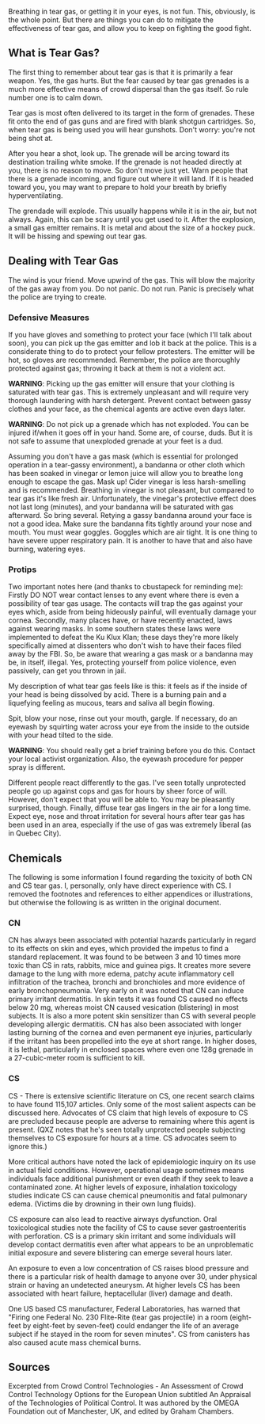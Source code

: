 Breathing in tear gas, or getting it in your eyes, is not fun. This, obviously, is the whole point. But there are things you can do to mitigate the effectiveness of tear gas, and allow you to keep on fighting the good fight. 

## What is Tear Gas?

The first thing to remember about tear gas is that it is primarily a fear weapon. Yes, the gas hurts. But the fear caused by tear gas grenades is a much more effective means of crowd dispersal than the gas itself. So rule number one is to calm down. 

Tear gas is most often delivered to its target in the form of grenades. These fit onto the end of gas guns and are fired with blank shotgun cartridges. So, when tear gas is being used you will hear gunshots. Don't worry: you're not being shot at. 

After you hear a shot, look up. The grenade will be arcing toward its destination trailing white smoke. If the grenade is not headed directly at you, there is no reason to move. So don't move just yet. Warn people that there is a grenade incoming, and figure out where it will land. If it is headed toward you, you may want to prepare to hold your breath by briefly hyperventilating. 

The grendade will explode. This usually happens while it is in the air, but not always. Again, this can be scary until you get used to it. After the explosion, a small gas emitter remains. It is metal and about the size of a hockey puck. It will be hissing and spewing out tear gas. 

## Dealing with Tear Gas

The wind is your friend. Move upwind of the gas. This will blow the majority of the gas away from you. Do not panic. Do not run. Panic is precisely what the police are trying to create. 

### Defensive Measures

If you have gloves and something to protect your face (which I'll talk about soon), you can pick up the gas emitter and lob it back at the police. This is a considerate thing to do to protect your fellow protesters. The emitter will be hot, so gloves are recommended. Remember, the police are thoroughly protected against gas; throwing it back at them is not a violent act. 

**WARNING**: Picking up the gas emitter will ensure that your clothing is saturated with tear gas. This is extremely unpleasant and will require very thorough laundering with harsh detergent. Prevent contact between gassy clothes and your face, as the chemical agents are active even days later. 

**WARNING**: Do not pick up a grenade which has not exploded. You can be injured if/when it goes off in your hand. Some are, of course, duds. But it is not safe to assume that unexploded grenade at your feet is a dud. 

Assuming you don't have a gas mask (which is essential for prolonged operation in a tear-gassy environment), a bandanna or other cloth which has been soaked in vinegar or lemon juice will allow you to breathe long enough to escape the gas. Mask up! Cider vinegar is less harsh-smelling and is recommended. Breathing in vinegar is not pleasant, but compared to tear gas it's like fresh air. Unfortunately, the vinegar's protective effect does not last long (minutes), and your bandanna will be saturated with gas afterward. So bring several. Retying a gassy bandanna around your face is not a good idea. Make sure the bandanna fits tightly around your nose and mouth. 
You must wear goggles. Goggles which are air tight. It is one thing to have severe upper respiratory pain. It is another to have that and also have burning, watering eyes. 

### Protips

Two important notes here (and thanks to cbustapeck for reminding me): Firstly DO NOT wear contact lenses to any event where there is even a possibility of tear gas usage. The contacts will trap the gas against your eyes which, aside from being hideously painful, will eventually damage your cornea. Secondly, many places have, or have recently enacted, laws against wearing masks. In some southern states these laws were implemented to defeat the Ku Klux Klan; these days they're more likely specifically aimed at dissenters who don't wish to have their faces filed away by the FBI. So, be aware that wearing a gas mask or a bandanna may be, in itself, illegal. Yes, protecting yourself from police violence, even passively, can get you thrown in jail. 

My description of what tear gas feels like is this: it feels as if the inside of your head is being dissolved by acid. There is a burning pain and a liquefying feeling as mucous, tears and saliva all begin flowing. 

Spit, blow your nose, rinse out your mouth, gargle. If necessary, do an eyewash by squirting water across your eye from the inside to the outside with your head tilted to the side. 

**WARNING**: You should really get a brief training before you do this. Contact your local activist organization. Also, the eyewash procedure for pepper spray is different. 

Different people react differently to the gas. I've seen totally unprotected people go up against cops and gas for hours by sheer force of will. However, don't expect that you will be able to. You may be pleasantly surprised, though. 
Finally, diffuse tear gas lingers in the air for a long time. Expect eye, nose and throat irritation for several hours after tear gas has been used in an area, especially if the use of gas was extremely liberal (as in Quebec City). 

## Chemicals

The following is some information I found regarding the toxicity of both CN and CS tear gas. I, personally, only have direct experience with CS. 
I removed the footnotes and references to either appendices or illustrations, but otherwise the following is as written in the original document. 

### CN

CN has always been associated with potential hazards particularly in regard to its effects on skin and eyes, which provided the impetus to find a standard replacement. It was found to be between 3 and 10 times more toxic than CS in rats, rabbits, mice and guinea pigs. It creates more severe damage to the lung with more edema, patchy acute inflammatory cell infiltration of the trachea, bronchi and bronchioles and more evidence of early bronchopneumonia. Very early on it was noted that CN can induce primary irritant dermatitis. In skin tests it was found CS caused no effects below 20 mg, whereas moist CN caused vesication (blistering) in most subjects. It is also a more potent skin sensitizer than CS with several people developing allergic dermatitis. CN has also been associated with longer lasting burning of the cornea and even permanent eye injuries, particularly if the irritant has been propelled into the eye at short range. In higher doses, it is lethal, particularly in enclosed spaces where even one 128g grenade in a 27-cubic-meter room is sufficient to kill. 

### CS

CS - There is extensive scientific literature on CS, one recent search claims to have found 115,107 articles. Only some of the most salient aspects can be discussed here. Advocates of CS claim that high levels of exposure to CS are precluded because people are adverse to remaining where this agent is present. (QXZ notes that he's seen totally unprotected people subjecting themselves to CS exposure for hours at a time. CS advocates seem to ignore this.) 

More critical authors have noted the lack of epidemiologic inquiry on its use in actual field conditions. However, operational usage sometimes means individuals face additional punishment or even death if they seek to leave a contaminated zone. At higher levels of exposure, inhalation toxicology studies indicate CS can cause chemical pneumonitis and fatal pulmonary edema. (Victims die by drowning in their own lung fluids). 

CS exposure can also lead to reactive airways dysfunction. Oral toxicological studies note the facility of CS to cause sever gastroenteritis with perforation. CS is a primary skin irritant and some individuals will develop contact dermatitis even after what appears to be an unproblematic initial exposure and severe blistering can emerge several hours later. 

An exposure to even a low concentration of CS raises blood pressure and there is a particular risk of health damage to anyone over 30, under physical strain or having an undetected aneurysm. At higher levels CS has been associated with heart failure, heptacellular (liver) damage and death. 

One US based CS manufacturer, Federal Laboratories, has warned that "Firing one Federal No. 230 Flite-Rite (tear gas projectile) in a room (eight-feet by eight-feet by seven-feet) could endanger the life of an average subject if he stayed in the room for seven minutes". CS from canisters has also caused acute mass chemical burns. 

## Sources

Excerpted from Crowd Control Technologies - An Assessment of Crowd Control Technology Options for the European Union subtitled An Appraisal of the Technologies of Political Control. It was authored by the OMEGA Foundation out of Manchester, UK, and edited by Graham Chambers. 